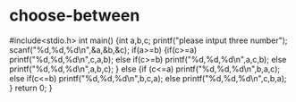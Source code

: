 # choose-between
#include<stdio.h>
int main()
{int a,b,c;
  printf("please intput three number");
  scanf("%d,%d,%d\n",&a,&b,&c);
  if(a>=b)
   {if(c>=a)
      printf("%d,%d,%d\n",c,a,b);
    else if(c>=b)
            printf("%d,%d,%d\n",a,c,b);
         else
            printf("%d,%d,%d\n",a,b,c);
    }
   else
      {if (c<=a)
         printf("%d,%d,%d\n",b,a,c);
       else if(c<=b)
               printf("%d,%d,%d\n",b,c,a);
              else
               printf("%d,%d,%d\n",c,b,a);
       }
   return 0;
 }
